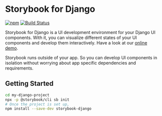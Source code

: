 # Storybook for Django

[![npm](https://img.shields.io/npm/v/storybook-django.svg)](https://www.npmjs.com/package/storybook-django) [![Build Status](https://travis-ci.com/torchbox/storybook-django.svg?branch=master)](https://travis-ci.com/torchbox/storybook-django)

Storybook for Django is a UI development environment for your Django UI components. With it, you can visualize different states of your UI components and develop them interactively. Have a look at our [online demo](https://storybook-django.herokuapp.com/).

Storybook runs outside of your app. So you can develop UI components in isolation without worrying about app specific dependencies and requirements.

## Getting Started

```sh
cd my-django-project
npx -p @storybook/cli sb init
# Once the project is set up,
npm install --save-dev storybook-django
```
